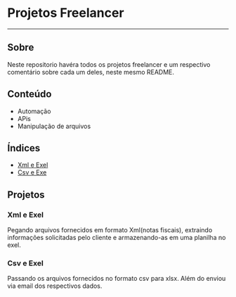 # Projetos Freelancer
---
## Sobre
Neste repositorio havéra todos os projetos freelancer e um respectivo comentário sobre cada um deles, neste mesmo README.

## Conteúdo
- Automação
- APis
- Manipulação de arquivos

## Índices
- [Xml e Exel](#XmleExel)
- [Csv e Exe](#CsveExel)

## Projetos
### Xml e Exel
Pegando arquivos fornecidos em formato Xml(notas fiscais), extraindo informações solicitadas pelo cliente e armazenando-as em uma planilha no exel.

### Csv e Exel
Passando os arquivos fornecidos no formato csv para xlsx. Além do enviou via email dos respectivos dados. 
